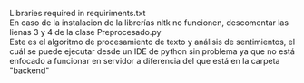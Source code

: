 Libraries required in requiriments.txt \
En caso de la instalacion de la librerías nltk no funcionen, descomentar las lienas 3 y 4 de la clase Preprocesado.py \
Este es el algoritmo de procesamiento de texto y análisis de sentimientos, el cuál se puede ejecutar desde un IDE de python sin problema ya que no está enfocado a funcionar en servidor a diferencia del que está en la carpeta "backend"